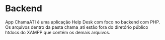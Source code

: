 # Backend
App ChamaATI é uma aplicação Help Desk com foco no backend com PHP. Os arquivos dentro da pasta chama_ati estão fora do diretório público htdocs do XAMPP que contém os demais arquivos.
